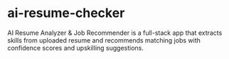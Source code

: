 # ai-resume-checker
AI Resume Analyzer &amp; Job Recommender is a full-stack app that extracts skills from uploaded resume and recommends matching jobs with confidence scores and upskilling suggestions.
